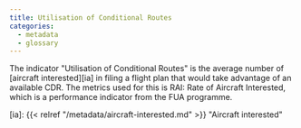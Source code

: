 ```yaml
---
title: Utilisation of Conditional Routes
categories:
  - metadata
  - glossary
---
```


<style>
table, td {
  border: 1px solid #bfbdbd;
  border-collapse: collapse;
}
td {
  padding: 5px;
}
</style>

The indicator "Utilisation of Conditional Routes" is the average number of
[aircraft interested][ia] in filing a flight plan that would take advantage of an available CDR. The metrics used for this is RAI: Rate of Aircraft Interested, which is a performance indicator from the FUA programme. 

[ia]: {{< relref "/metadata/aircraft-interested.md" >}} "Aircraft interested"
